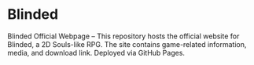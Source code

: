 # Blinded
Blinded Official Webpage – This repository hosts the official website for Blinded, a 2D Souls-like RPG. The site contains game-related information, media, and download link. Deployed via GitHub Pages.
